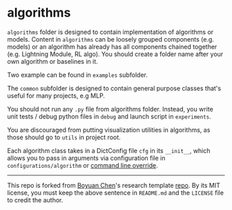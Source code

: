 # algorithms

`algorithms` folder is designed to contain implementation of algorithms or models.
Content in `algorithms` can be loosely grouped components (e.g. models) or an algorithm has already has all
components chained together (e.g. Lightning Module, RL algo).
You should create a folder name after your own algorithm or baselines in it.

Two example can be found in `examples` subfolder.

The `common` subfolder is designed to contain general purpose classes that's useful for many projects, e.g MLP.

You should not run any `.py` file from algorithms folder.
Instead, you write unit tests / debug python files in `debug` and launch script in `experiments`.

You are discouraged from putting visualization utilities in algorithms, as those should go to `utils` in project root.

Each algorithm class takes in a DictConfig file `cfg` in its `__init__`, which allows you to pass in arguments via configuration file in `configurations/algorithm` or [command line override](https://hydra.cc/docs/tutorials/basic/your_first_app/simple_cli/).

---

This repo is forked from [Boyuan Chen](https://boyuan.space/)'s research template [repo](https://github.com/buoyancy99/research-template). By its MIT license, you must keep the above sentence in `README.md` and the `LICENSE` file to credit the author.
